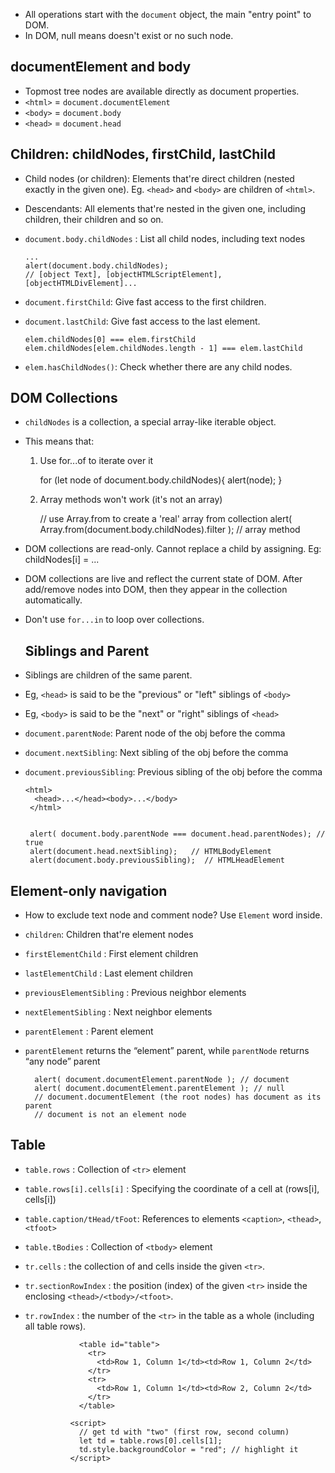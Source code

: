 - All operations start with the `document` object, the main "entry point" to DOM.
- In DOM, null means doesn't exist or no such node.

## documentElement and body
- Topmost tree nodes are available directly as document properties.
- `<html>` = `document.documentElement`
- `<body>` = `document.body`
- `<head>` = `document.head`

## Children: childNodes, firstChild, lastChild
- Child nodes (or children): Elements that're direct children (nested exactly in the given one). Eg. `<head>` and `<body>` are children of `<html>`.
- Descendants: All elements that're nested in the given one, including children, their children and so on.
- `document.body.childNodes` : List all child nodes, including text nodes
             
      ...
      alert(document.body.childNodes);
      // [object Text], [objectHTMLScriptElement], [objectHTMLDivElement]...
  
  
- `document.firstChild`: Give fast access to the first children.
- `document.lastChild`: Give fast access to the last element.
  
  
      elem.childNodes[0] === elem.firstChild
      elem.childNodes[elem.childNodes.length - 1] === elem.lastChild
  
- `elem.hasChildNodes()`: Check whether there are any child nodes.
  
  
## DOM Collections
- `childNodes` is a collection, a special array-like iterable object.
- This means that:
  1. Use for...of to iterate over it
      
  
      for (let node of document.body.childNodes){
              alert(node); 
         }
  
  
  2. Array methods won't work (it's not an array)
  
        // use Array.from to create a 'real' array from collection
        alert( Array.from(document.body.childNodes).filter );   // array method
  
  
- DOM collections are read-only. Cannot replace a child by assigning. Eg: childNodes[i] = ... 
- DOM collections are live and reflect the current state of DOM. After add/remove nodes into DOM, then they appear in the collection automatically.
- Don't use `for...in` to loop over collections.
  
  
  ## Siblings and Parent
- Siblings are children of the same parent.
- Eg, `<head>` is said to be the "previous" or "left" siblings of `<body>`
- Eg, `<body>` is said to be the "next" or "right" siblings of `<head>`
- `document.parentNode`: Parent node of the obj before the comma
- `document.nextSibling`: Next sibling of the obj before the comma
- `document.previousSibling`: Previous sibling of the obj before the comma


      <html>
        <head>...</head><body>...</body>
       </html>
       
       
       alert( document.body.parentNode === document.head.parentNodes); // true
       alert(document.head.nextSibling);   // HTMLBodyElement
       alert(document.body.previousSibling);  // HTMLHeadElement
  
  
 ## Element-only navigation
 - How to exclude text node and comment node? Use `Element` word inside.
 - `children`: Children that're element nodes
 - `firstElementChild` : First element children
 - `lastElementChild` : Last element children
 - `previousElementSibling` : Previous neighbor elements
 - `nextElementSibling` : Next neighbor elements
 - `parentElement` : Parent element
 - `parentElement` returns the “element” parent, while `parentNode` returns “any node” parent
 
 
         alert( document.documentElement.parentNode ); // document
         alert( document.documentElement.parentElement ); // null 
         // document.documentElement (the root nodes) has document as its parent
         // document is not an element node
  
  
## Table 
- `table.rows` : Collection of `<tr>` element
- `table.rows[i].cells[i]` : Specifying the coordinate of a cell at (rows[i], cells[i])
- `table.caption/tHead/tFoot`: References to elements `<caption>`, `<thead>`, `<tfoot>`
- `table.tBodies` : Collection of `<tbody>` element
- `tr.cells` : the collection of <td> and <th> cells inside the given `<tr>`.
- `tr.sectionRowIndex` : the position (index) of the given `<tr>` inside the enclosing `<thead>/<tbody>/<tfoot>`.
- `tr.rowIndex` : the number of the `<tr>` in the table as a whole (including all table rows).

  
                  <table id="table">
                    <tr>
                      <td>Row 1, Column 1</td><td>Row 1, Column 2</td>
                    </tr>
                    <tr>
                      <td>Row 1, Column 1</td><td>Row 2, Column 2</td>
                    </tr>
                  </table>

                <script>
                  // get td with "two" (first row, second column)
                  let td = table.rows[0].cells[1];
                  td.style.backgroundColor = "red"; // highlight it
                </script>
  
  
  
  
  
  
  
  
  
  
  
  
  
  
  
